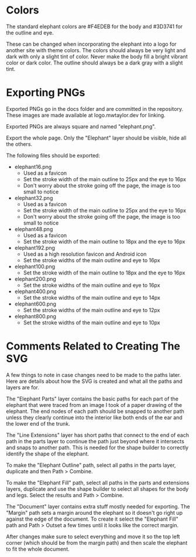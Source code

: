 # Colors

The standard elephant colors are #F4EDEB for the body and #3D3741 for the outline and eye. 

These can be changed when incorporating the elephant into a logo for another site with theme 
colors. The colors should always be very light and dark with only a slight tint of color. Never
make the body fill a bright vibrant color or dark color. The outline should always be a dark 
gray with a slight tint.

# Exporting PNGs

Exported PNGs go in the docs folder and are committed in the repository. These images are
made available at logo.mwtaylor.dev for linking.

Exported PNGs are always square and named "elephant<width in pixels>.png".

Export the whole page. Only the "Elephant" layer should be visible, hide all the others.

The following files should be exported:
- elephant16.png
  - Used as a favicon
  - Set the stroke width of the main outline to 25px and the eye to 16px
  - Don't worry about the stroke going off the page, the image is too small to notice
- elephant32.png
  - Used as a favicon
  - Set the stroke width of the main outline to 25px and the eye to 16px
  - Don't worry about the stroke going off the page, the image is too small to notice
- elephant48.png
  - Used as a favicon
  - Set the stroke width of the main outline to 18px and the eye to 16px
- elephant192.png
  - Used as a high resolution favicon and Android icon
  - Set the stroke widths of the main outline and eye to 16px
- elephant100.png
  - Set the stroke width of the main outline to 18px and the eye to 16px
- elephant200.png
  - Set the stroke widths of the main outline and eye to 16px
- elephant400.png
  - Set the stroke widths of the main outline and eye to 14px
- elephant600.png
  - Set the stroke widths of the main outline and eye to 12px
- elephant800.png
  - Set the stroke widths of the main outline and eye to 10px

# Comments Related to Creating The SVG

A few things to note in case changes need to be made to the paths later. Here are details 
about how the SVG is created and what all the paths and layers are for.

The "Elephant Parts" layer contains the basic paths for each part of the elephant that 
were traced from an image I took of a paper drawing of the elephant. The end nodes of 
each path should be snapped to another path unless they clearly continue into the interior
like both ends of the ear and the lower end of the trunk.

The "Line Extensions" layer has short paths that connect to the end of each path in the parts
layer to continue the path just beyond where it intersects and snaps to another path. This is
needed for the shape builder to correctly identify the shape of the elephant.

To make the "Elephant Outline" path, select all paths in the parts layer, duplicate and then 
Path > Combine.

To make the "Elephant Fill" path, select all paths in the parts and extensions layers, 
duplicate and use the shape builder to select all shapes for the body and legs. Select the results
and Path > Combine.

The "Document" layer contains extra stuff mostly needed for exporting. The "Margin" path sets
a margin around the elephant so it doesn't go right up against the edge of the document. To 
create it select the "Elephant Fill" path and Path > Outset a few times until it looks like
the correct margin.

After changes make sure to select everything and move it so the top left corner (which should
be from the margin path) and then scale the elephant to fit the whole document.
